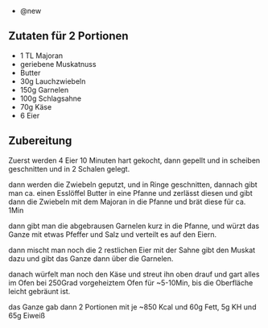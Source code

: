 - @new

## Zutaten für 2 Portionen
- 1 TL Majoran
- geriebene Muskatnuss
- Butter
- 30g Lauchzwiebeln
- 150g Garnelen
- 100g Schlagsahne
- 70g Käse
- 6 Eier

## Zubereitung

Zuerst werden 4 Eier 10 Minuten hart gekocht, dann gepellt und in scheiben geschnitten und in 2 Schalen gelegt.

dann werden die Zwiebeln geputzt, und in Ringe geschnitten, dannach gibt man ca. einen Esslöffel Butter in eine Pfanne und zerlässt diesen und gibt dann die Zwiebeln mit dem Majoran in die Pfanne und brät diese für ca. 1Min

dann gibt man die abgebrausen Garnelen kurz in die Pfanne, und würzt das Ganze mit etwas Pfeffer und Salz und verteilt es auf den Eiern.

dann mischt man noch die 2 restlichen Eier mit der Sahne gibt den Muskat dazu und gibt das Ganze dann über die Garnelen.

danach würfelt man noch den Käse und streut ihn oben drauf und gart alles im Ofen bei 250Grad vorgeheiztem Ofen für ~5-10Min, bis die Oberfläche leicht gebräunt ist.

das Ganze gab dann 2 Portionen mit je ~850 Kcal und 60g Fett, 5g KH und 65g Eiweiß
